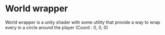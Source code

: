 # World wrapper

World wrapper is a unity shader with some utility that provide a way to wrap every in a circle around the player (Coord : 0, 0, 0)

